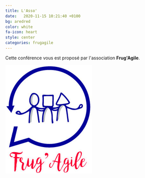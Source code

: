 ```yaml
---
title: L'Asso'
date:   2020-11-15 10:21:40 +0100
bg: aredred
color: white
fa-icon: heart
style: center
categories: frugagile
---
```


Cette conférence vous est proposé par l'association **Frug'Agile**.

![Croâ](/img/FrugAgile_logo.jpg)
